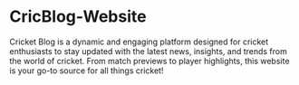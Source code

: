 # CricBlog-Website
Cricket Blog is a dynamic and engaging platform designed for cricket enthusiasts to stay updated with the latest news, insights, and trends from the world of cricket. From match previews to player highlights, this website is your go-to source for all things cricket!
